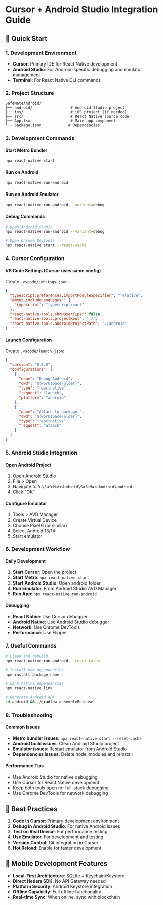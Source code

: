 # Cursor + Android Studio Integration Guide

## 🚀 Quick Start

### 1. Development Environment
- **Cursor**: Primary IDE for React Native development
- **Android Studio**: For Android-specific debugging and emulator management
- **Terminal**: For React Native CLI commands

### 2. Project Structure
```
SafeMateAndroid/
├── android/                 # Android Studio project
├── ios/                     # iOS project (if needed)
├── src/                     # React Native source code
├── App.tsx                  # Main app component
└── package.json            # Dependencies
```

### 3. Development Commands

#### Start Metro Bundler
```bash
npx react-native start
```

#### Run on Android
```bash
npx react-native run-android
```

#### Run on Android Emulator
```bash
npx react-native run-android --variant=debug
```

#### Debug Commands
```bash
# Open Android Studio
npx react-native run-android --variant=debug

# Open Chrome DevTools
npx react-native start --reset-cache
```

### 4. Cursor Configuration

#### VS Code Settings (Cursor uses same config)
Create `.vscode/settings.json`:
```json
{
  "typescript.preferences.importModuleSpecifier": "relative",
  "emmet.includeLanguages": {
    "typescript": "typescriptreact"
  },
  "react-native-tools.showUserTips": false,
  "react-native-tools.projectRoot": "./",
  "react-native-tools.androidProjectPath": "./android"
}
```

#### Launch Configuration
Create `.vscode/launch.json`:
```json
{
  "version": "0.2.0",
  "configurations": [
    {
      "name": "Debug Android",
      "cwd": "${workspaceFolder}",
      "type": "reactnative",
      "request": "launch",
      "platform": "android"
    },
    {
      "name": "Attach to packager",
      "cwd": "${workspaceFolder}",
      "type": "reactnative",
      "request": "attach"
    }
  ]
}
```

### 5. Android Studio Integration

#### Open Android Project
1. Open Android Studio
2. File > Open
3. Navigate to `D:\SafeMateAndroid\SafeMateAndroid\android`
4. Click "OK"

#### Configure Emulator
1. Tools > AVD Manager
2. Create Virtual Device
3. Choose Pixel 6 (or similar)
4. Select Android 13/14
5. Start emulator

### 6. Development Workflow

#### Daily Development
1. **Start Cursor**: Open the project
2. **Start Metro**: `npx react-native start`
3. **Start Android Studio**: Open android folder
4. **Run Emulator**: From Android Studio AVD Manager
5. **Run App**: `npx react-native run-android`

#### Debugging
- **React Native**: Use Cursor debugger
- **Android Native**: Use Android Studio debugger
- **Network**: Use Chrome DevTools
- **Performance**: Use Flipper

### 7. Useful Commands

```bash
# Clean and rebuild
npx react-native run-android --reset-cache

# Install new dependencies
npm install package-name

# Link native dependencies
npx react-native link

# Generate Android APK
cd android && ./gradlew assembleRelease
```

### 8. Troubleshooting

#### Common Issues
- **Metro bundler issues**: `npx react-native start --reset-cache`
- **Android build issues**: Clean Android Studio project
- **Emulator issues**: Restart emulator from Android Studio
- **Dependencies issues**: Delete node_modules and reinstall

#### Performance Tips
- Use Android Studio for native debugging
- Use Cursor for React Native development
- Keep both tools open for full-stack debugging
- Use Chrome DevTools for network debugging

## 🎯 Best Practices

1. **Code in Cursor**: Primary development environment
2. **Debug in Android Studio**: For native Android issues
3. **Test on Real Device**: For performance testing
4. **Use Emulator**: For development and testing
5. **Version Control**: Git integration in Cursor
6. **Hot Reload**: Enable for faster development

## 📱 Mobile Development Features

- **Local-First Architecture**: SQLite + Keychain/Keystore
- **Direct Hedera SDK**: No API Gateway needed
- **Platform Security**: Android Keystore integration
- **Offline Capability**: Full offline functionality
- **Real-time Sync**: When online, sync with blockchain
